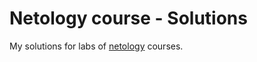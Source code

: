 # Netology course - Solutions

My solutions for labs of <a href="https://netology.ru" title="">netology</a> courses.